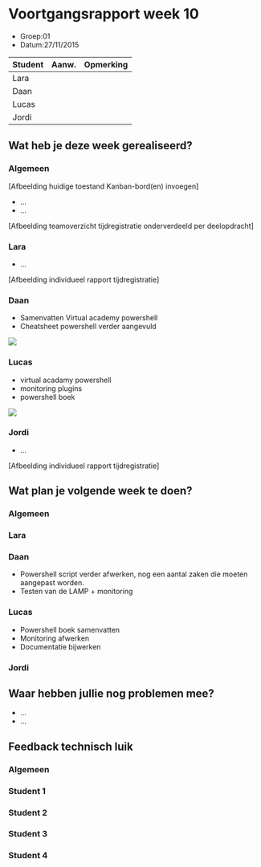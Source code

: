 # Voortgangsrapport week 10

* Groep:01	
* Datum:27/11/2015

| Student  | Aanw. | Opmerking |
| :---     | :---  | :---      |
| Lara |       |           |
| Daan |       |           |
| Lucas |       |           |
| Jordi |       |           |

## Wat heb je deze week gerealiseerd?

### Algemeen

[Afbeelding huidige toestand Kanban-bord(en) invoegen]

* ...
* ...

[Afbeelding teamoverzicht tijdregistratie onderverdeeld per deelopdracht]

### Lara

* ...

[Afbeelding individueel rapport tijdregistratie]

### Daan

* Samenvatten Virtual academy powershell
* Cheatsheet powershell verder aangevuld

![](https://github.com/HoGentTIN/ops3-g01/blob/master/weekrapport/img/Week10_Daan_toggle.PNG)

### Lucas

* virtual acadamy powershell
* monitoring plugins
* powershell boek

![](https://github.com/HoGentTIN/ops3-g01/blob/master/weekrapport/img/Week10_Lucas_toggl.PNG)

### Jordi

* ...

[Afbeelding individueel rapport tijdregistratie]

## Wat plan je volgende week te doen?

### Algemeen
### Lara
### Daan
- Powershell script verder afwerken, nog een aantal zaken die moeten aangepast worden.
- Testen van de LAMP + monitoring
### Lucas
- Powershell boek samenvatten
- Monitoring afwerken
- Documentatie bijwerken
### Jordi

## Waar hebben jullie nog problemen mee?

* ...
* ...

## Feedback technisch luik

### Algemeen

### Student 1
### Student 2
### Student 3
### Student 4


